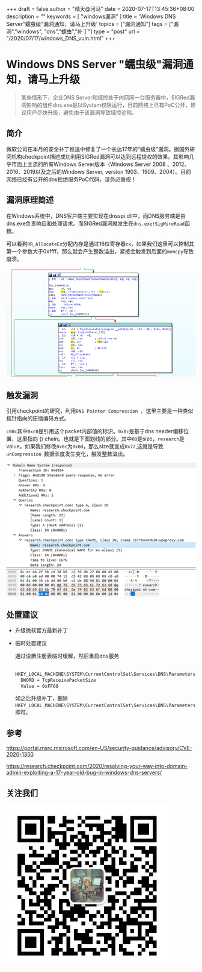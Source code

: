 +++
draft = false
author = "晴天@河马"
date = 2020-07-17T13:45:36+08:00
description = ""
keywords = [ "windows漏洞" ]
title = 'Windows DNS Server"蠕虫级"漏洞通知，请马上升级'
topics = ["漏洞通知"]
tags = ["漏洞","windows", "dns","蠕虫","补丁"]
type = "post"
url = "/2020/07/17/windows_DNS_vuln.html"
+++

# Windows DNS Server "蠕虫级"漏洞通知，请马上升级

> 某些情形下，企业DNS Server和域控处于内网同一台服务器中，SIGRed漏洞影响的组件dns.exe是以System权限运行，目前网络上已有PoC公开，建议用户尽快升级，避免由于该漏洞导致域控沦陷。

## 简介

微软公司在本月的安全补丁推送中修复了一个长达17年的“蠕虫级”漏洞。据国外研究机构checkpoint描述成功利用SIGRed漏洞可以达到远程提权的效果。其影响几乎市面上主流的所有Windows Server版本（Windows Server 2008 、2012、2016、2019以及之后的Windows Server, version 1903、1909、2004）。目前网络已经有公开的dns拒绝服务PoC代码，请务必重视！

## 漏洞原理简述

在Windows系统中，DNS客户端主要实现在dnsspi.dll中，而DNS服务端是由dns.exe负责响应和处理请求。而SIGRed漏洞就发生在`dns.exe!SigWireRead`函数。

可以看到`RR_AllocateEx`分配内存是通过16位寄存器`cx`，如果我们这里可以控制其第一个参数大于0xffff，那么就会产生整数溢出，紧接会触发到后面的`memcpy`导致崩溃。

![](/images/sigdns.jpg)

## 触发漏洞

引用checkpoint的研究，利用`DNS Pointer Compression `。这里主要是一种类似指针指向的压缩编码方式。

`c00c`其中`0xc0`是引用这个packet内部值的标识。`0x0c`是基于dns header偏移位置，这里指向 (<size><value>) chain。也就是下图划线的部分。其中`08`是size，`research`是value。如果我们修改`0x0c`为`0x0d`，那么size就变成`0x72`,这就是导致`unCompression `数据长度发生变化，触发整数溢出。



![](/images/image-9.png)



## 处置建议

- 升级微软官方最新补丁

- 临时处置建议

  通过设置注册表临时缓解，然后重启dns服务

  ```
    HKEY_LOCAL_MACHINE\SYSTEM\CurrentControlSet\Services\DNS\Parameters 
    DWORD = TcpReceivePacketSize 
    Value = 0xFF00
  ```

  如之后升级补丁，删除` HKEY_LOCAL_MACHINE\SYSTEM\CurrentControlSet\Services\DNS\Parameters`即可。

## 参考

https://portal.msrc.microsoft.com/en-US/security-guidance/advisory/CVE-2020-1350

https://research.checkpoint.com/2020/resolving-your-way-into-domain-admin-exploiting-a-17-year-old-bug-in-windows-dns-servers/

## 关注我们

![](/images/qrcode_gh_d110440c4890_1.jpg)